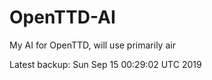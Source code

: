 # OpenTTD-AI
My AI for OpenTTD, will use primarily air

Latest backup: Sun Sep 15 00:29:02 UTC 2019
